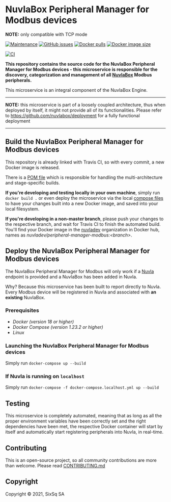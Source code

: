 # NuvlaBox Peripheral Manager for Modbus devices

**NOTE:** only compatible with TCP mode 

[![Maintenance](https://img.shields.io/badge/Maintained%3F-yes-green.svg?style=for-the-badge)](https://github.com/nuvlabox/peripheral-manager-modbus/graphs/commit-activity)
[![GitHub issues](https://img.shields.io/github/issues/nuvlabox/peripheral-manager-modbus?style=for-the-badge&logo=github&logoColor=white)](https://GitHub.com/nuvlabox/peripheral-manager-modbus/issues/)
[![Docker pulls](https://img.shields.io/docker/pulls/nuvlabox/peripheral-manager-modbus?style=for-the-badge&logo=Docker&logoColor=white)](https://cloud.docker.com/u/nuvlabox/repository/docker/nuvlabox/peripheral-manager-modbus)
[![Docker image size](https://img.shields.io/microbadger/image-size/nuvlabox/peripheral-manager-modbus?style=for-the-badge&logo=docker&logoColor=white)](https://cloud.docker.com/u/nuvlabox/repository/docker/nuvlabox/peripheral-manager-modbus)


[![CI](https://img.shields.io/travis/com/nuvlabox/peripheral-manager-modbus?style=for-the-badge&logo=travis-ci&logoColor=white)](https://travis-ci.com/nuvlabox/peripheral-manager-modbus)


**This repository contains the source code for the NuvlaBox Peripheral Manager for Modbus devices - this microservice is responsible for the discovery, categorization and management of all [NuvlaBox](https://sixsq.com/products-and-services/nuvlabox/overview) Modbus peripherals.**

This microservice is an integral component of the NuvlaBox Engine.


---

**NOTE:** this microservice is part of a loosely coupled architecture, thus when deployed by itself, it might not provide all of its functionalities. Please refer to https://github.com/nuvlabox/deployment for a fully functional deployment

---

## Build the NuvlaBox Peripheral Manager for Modbus devices

This repository is already linked with Travis CI, so with every commit, a new Docker image is released. 

There is a [POM file](pom.xml) which is responsible for handling the multi-architecture and stage-specific builds.

**If you're developing and testing locally in your own machine**, simply run `docker build .` or even deploy the microservice via the local [compose files](docker-compose.yml) to have your changes built into a new Docker image, and saved into your local filesystem.

**If you're developing in a non-master branch**, please push your changes to the respective branch, and wait for Travis CI to finish the automated build. You'll find your Docker image in the [nuvladev](https://hub.docker.com/u/nuvladev) organization in Docker hub, names as _nuvladev/peripheral-manager-modbus:\<branch\>_.

## Deploy the NuvlaBox Peripheral Manager for Modbus devices

The NuvlaBox Peripheral Manager for Modbus will only work if a [Nuvla](https://github.com/nuvla/deployment) endpoint is provided and a NuvlaBox has been added in Nuvla.

Why? Because this microservice has been built to report directly to Nuvla. Every Modbus device will be registered in Nuvla and associated with **an existing** NuvlaBox.

### Prerequisites 

 - *Docker (version 18 or higher)*
 - *Docker Compose (version 1.23.2 or higher)*
 - *Linux*

### Launching the NuvlaBox Peripheral Manager for Modbus devices

Simply run `docker-compose up --build`

### If Nuvla is running on `localhost`

Simply run `docker-compose -f docker-compose.localhost.yml up --build`

## Testing 

This microservice is completely automated, meaning that as long as all the proper environment variables have been correctly set and the right dependencies have been met, the respective Docker container will start by itself and automatically start registering peripherals into Nuvla, in real-time.

## Contributing

This is an open-source project, so all community contributions are more than welcome. Please read [CONTRIBUTING.md](CONTRIBUTING.md)
 
## Copyright

Copyright &copy; 2021, SixSq SA
